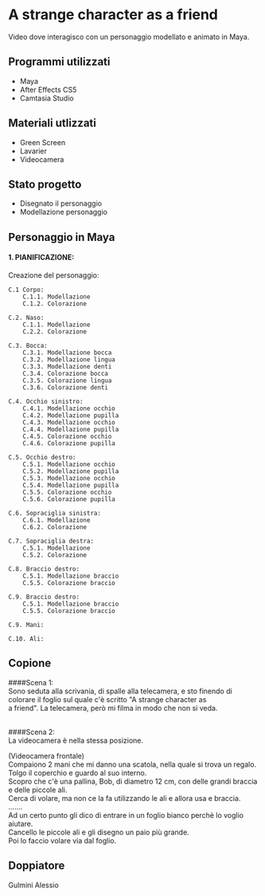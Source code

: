 # A strange character as a friend
Video dove interagisco con un personaggio modellato e animato in Maya.


## Programmi utilizzati
* Maya
* After Effects CS5
* Camtasia Studio

## Materiali utlizzati 
* Green Screen
* Lavarier
* Videocamera

## Stato progetto
* Disegnato il personaggio
* Modellazione personaggio

## Personaggio in Maya

#### 1. PIANIFICAZIONE:

Creazione del personaggio:<br>
    
    C.1 Corpo:
        C.1.1. Modellazione
        C.1.2. Colorazione
        
    C.2. Naso:
        C.1.1. Modellazione
        C.2.2. Colorazione 
        
    C.3. Bocca:
        C.3.1. Modellazione bocca
        C.3.2. Modellazione lingua
        C.3.3. Modellazione denti
        C.3.4. Colorazione bocca
        C.3.5. Colorazione lingua
        C.3.6. Colorazione denti
        
    C.4. Occhio sinistro:
        C.4.1. Modellazione occhio
        C.4.2. Modellazione pupilla
        C.4.3. Modellazione occhio
        C.4.4. Modellazione pupilla
        C.4.5. Colorazione occhio
        C.4.6. Colorazione pupilla
        
    C.5. Occhio destro:
        C.5.1. Modellazione occhio
        C.5.2. Modellazione pupilla
        C.5.3. Modellazione occhio
        C.5.4. Modellazione pupilla
        C.5.5. Colorazione occhio
        C.5.6. Colorazione pupilla
        
    C.6. Sopraciglia sinistra:
        C.6.1. Modellazione
        C.6.2. Colorazione
    
    C.7. Sopraciglia destra:
        C.5.1. Modellazione
        C.5.2. Colorazione
        
    C.8. Braccio destro:
        C.5.1. Modellazione braccio
        C.5.5. Colorazione braccio
        
    C.9. Braccio destro:
        C.5.1. Modellazione braccio
        C.5.5. Colorazione braccio
    
    C.9. Mani:
    
    C.10. Ali:


## Copione
####Scena 1:<br>
Sono seduta alla scrivania, di spalle alla telecamera, e sto finendo di colorare il foglio sul quale c'è scritto "A strange character as<br> a friend".
La telecamera, però mi filma in modo che non si veda.<br><br>

####Scena 2:<br>
La videocamera è nella stessa posizione.






(Videocamera frontale)<br>
Compaiono 2 mani che mi danno una scatola, nella quale si trova un regalo.<br>
Tolgo il coperchio e guardo al suo interno.<br>
Scopro che c'è una pallina, Bob, di diametro 12 cm, con delle grandi braccia e delle piccole ali.<br>
Cerca di volare, ma non ce la fa utilizzando le ali e allora usa e braccia.<br>
.......<br>
Ad un certo punto gli dico di entrare in un foglio bianco perchè lo voglio aiutare. <br>
Cancello le piccole ali e gli disegno un paio più grande.<br>
Poi lo faccio volare via dal foglio.<br>

## Doppiatore
Gulmini Alessio

